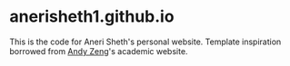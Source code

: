 # anerisheth1.github.io
 
 This is the code for Aneri Sheth's personal website. Template inspiration borrowed from [Andy Zeng](https://andyzeng.github.io/)'s academic website. 